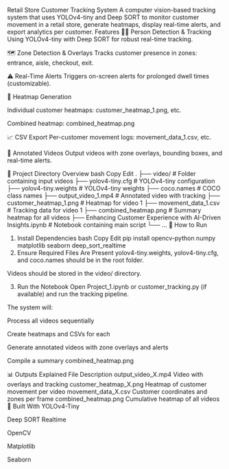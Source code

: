 Retail Store Customer Tracking System
A computer vision-based tracking system that uses YOLOv4-tiny and Deep SORT to monitor customer movement in a retail store, generate heatmaps, display real-time alerts, and export analytics per customer.
Features
🧍‍♂️ Person Detection & Tracking
Using YOLOv4-tiny with Deep SORT for robust real-time tracking.

🗺️ Zone Detection & Overlays
Tracks customer presence in zones: entrance, aisle, checkout, exit.

⚠️ Real-Time Alerts
Triggers on-screen alerts for prolonged dwell times (customizable).

📸 Heatmap Generation

Individual customer heatmaps: customer_heatmap_1.png, etc.

Combined heatmap: combined_heatmap.png

📈 CSV Export
Per-customer movement logs: movement_data_1.csv, etc.

🎥 Annotated Videos
Output videos with zone overlays, bounding boxes, and real-time alerts.

📁 Project Directory Overview
bash
Copy
Edit
.
├── video/                          # Folder containing input videos
├── yolov4-tiny.cfg                 # YOLOv4-tiny configuration
├── yolov4-tiny.weights             # YOLOv4-tiny weights
├── coco.names                      # COCO class names
├── output_video_1.mp4             # Annotated video with tracking
├── customer_heatmap_1.png         # Heatmap for video 1
├── movement_data_1.csv            # Tracking data for video 1
├── combined_heatmap.png           # Summary heatmap for all videos
├── Enhancing Customer Experience with AI-Driven Insights.ipynb                # Notebook containing main script
└── ...
🚀 How to Run
1. Install Dependencies
bash
Copy
Edit
pip install opencv-python numpy matplotlib seaborn deep_sort_realtime
2. Ensure Required Files Are Present
yolov4-tiny.weights, yolov4-tiny.cfg, and coco.names should be in the root folder.

Videos should be stored in the video/ directory.

3. Run the Notebook
Open Project_1.ipynb or customer_tracking.py (if available) and run the tracking pipeline.

The system will:

Process all videos sequentially

Create heatmaps and CSVs for each

Generate annotated videos with zone overlays and alerts

Compile a summary combined_heatmap.png

📊 Outputs Explained
File	Description
output_video_X.mp4	Video with overlays and tracking
customer_heatmap_X.png	Heatmap of customer movement per video
movement_data_X.csv	Customer coordinates and zones per frame
combined_heatmap.png	Cumulative heatmap of all videos
🧠 Built With
YOLOv4-Tiny

Deep SORT Realtime

OpenCV

Matplotlib

Seaborn
